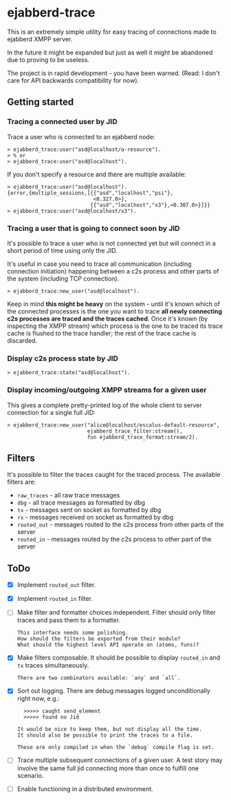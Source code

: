 # ejabberd-trace

This is an extremely simple utility for easy tracing of connections made
to ejabberd XMPP server.

In the future it might be expanded but just as well it might be abandoned
due to proving to be useless.

The project is in rapid development - you have been warned.
(Read: I don't care for API backwards compatibility for now).

## Getting started

### Tracing a connected user by JID

Trace a user who is connected to an ejabberd node:

    > ejabberd_trace:user("asd@localhost/a-resource").
    > % or
    > ejabberd_trace:user("asd@localhost").

If you don't specify a resource and there are multiple available:

    > ejabberd_trace:user("asd@localhost").
    {error,{multiple_sessions,[{{"asd","localhost","psi"},
                                <0.327.0>},
                               {{"asd","localhost","x3"},<0.307.0>}]}}
    > ejabberd_trace:user("asd@localhost/x3").

### Tracing a user that is going to connect soon by JID

It's possible to trace a user who is not connected yet
but will connect in a short period of time using only the JID.

It's useful in case you need to trace all communication
(including connection initiation) happening between a c2s process
and other parts of the system (including TCP connection).

    > ejabberd_trace:new_user("asd@localhost").

Keep in mind **this might be heavy** on the system - until it's known which
of the connected processes is the one you want to trace **all newly connecting
c2s processes are traced and the traces cached**.
Once it's known (by inspecting the XMPP stream) which process is the one
to be traced its trace cache is flushed to the trace handler; the rest of
the trace cache is discarded.

### Display c2s process state by JID

    > ejabberd_trace:state("asd@localhost").

### Display incoming/outgoing XMPP streams for a given user

This gives a complete pretty-printed log of the whole client
to server connection for a single full JID:

    > ejabberd_trace:new_user("alice@localhost/escalus-default-resource",
                              ejabberd_trace_filter:stream(),
                              fun ejabberd_trace_format:stream/2).

## Filters

It's possible to filter the traces caught for the traced process.
The available filters are:

- `raw_traces` - all raw trace messages
- `dbg` - all trace messages as formatted by dbg
- `tx` - messages sent on socket as formatted by dbg
- `rx` - messages received on socket as formatted by dbg
- `routed_out` - messages routed to the c2s process from other parts
                 of the server
- `routed_in` - messages routed by the c2s process to other part of the
                server

## ToDo

- [x] Implement `routed_out` filter.

- [x] Implement `routed_in` filter.

- [ ] Make filter and formatter choices independent.
      Filter should only filter traces and pass them to a formatter.

      This interface needs some polishing.
      How should the filters be exported from their module?
      What should the highest level API operate on (atoms, funs)?

- [x] Make filters composable.
      It should be possible to display `routed_in` and `tx` traces
      simultaneously.

      There are two combinators available: `any` and `all`.

- [x] Sort out logging.
      There are debug messages logged unconditionally right now, e.g.:

        >>>>> caught send_element
        >>>>> found no Jid

      It would be nice to keep them, but not display all the time.
      It should also be possible to print the traces to a file.

      These are only compiled in when the `debug` compile flag is set.

- [ ] Trace multiple subsequent connections of a given user.
      A test story may involve the same full jid connecting more than
      once to fulfill one scenario.

- [ ] Enable functioning in a distributed environment.
